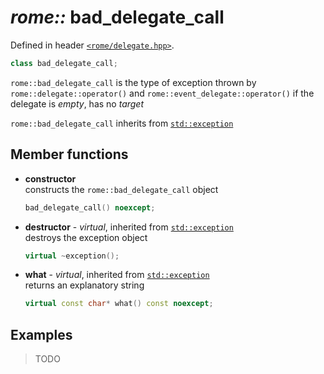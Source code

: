 # _rome::_ **bad_delegate_call**

Defined in header [`<rome/delegate.hpp>`](../include/rome/delegate.hpp).

```cpp
class bad_delegate_call;
```

`rome::bad_delegate_call` is the type of exception thrown by `rome::delegate::operator()` and `rome::event_delegate::operator()` if the delegate is _empty_, has no _target_

`rome::bad_delegate_call` inherits from [`std::exception`](https://en.cppreference.com/w/cpp/error/exception)

## Member functions

- **constructor**  
  constructs the `rome::bad_delegate_call` object
  
  ```cpp
  bad_delegate_call() noexcept;
  ```
  
- **destructor** - _virtual_, inherited from [`std::exception`](https://en.cppreference.com/w/cpp/error/exception)  
  destroys the exception object
  
  ```cpp
  virtual ~exception();
  ```
  
- **what** - _virtual_, inherited from [`std::exception`](https://en.cppreference.com/w/cpp/error/exception)  
  returns an explanatory string
  
  ```cpp
  virtual const char* what() const noexcept;
  ```

## Examples

> TODO
